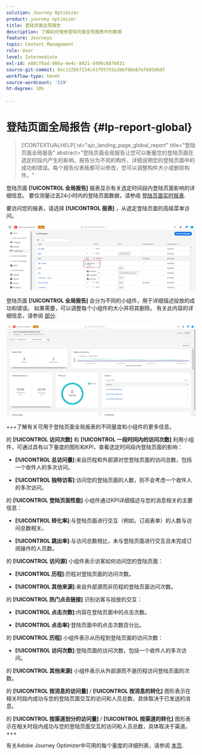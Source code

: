 ```yaml
---
solution: Journey Optimizer
product: journey optimizer
title: 登陆页面全局报告
description: 了解如何使用登陆页面全局报表中的数据
feature: Journeys
topic: Content Management
role: User
level: Intermediate
exl-id: e88cf8ad-986a-4e4c-8921-d406c6876031
source-git-commit: 0ec122bbf134c41f95755a3b6f08eb7ef68506df
workflow-type: tm+mt
source-wordcount: '519'
ht-degree: 10%

---
```


# 登陆页面全局报告 {#lp-report-global}

>[!CONTEXTUALHELP]
>id="ajo_landing_page_global_report"
>title="登陆页面全局报告"
>abstract="登陆页面全局报告让您可以衡量您的登陆页面在选定时段内产生的影响。报告分为不同的构件，详细说明您的登陆页面中的成功和错误。每个报告仪表板都可以修改，您可以调整构件大小或删除构件。"

登陆页面 **[!UICONTROL 全局报告]** 报表显示有关选定时间段内登陆页面影响的详细信息。 要仅测量过去24小时内的登陆页面数据，请参阅 [登陆页面实时报表](lp-report-live.md).

要访问您的报表，请选择 **[!UICONTROL 报表]** ，从选定登陆页面的高级菜单访问。

![](assets/landing_page_report.png)

登陆页面 **[!UICONTROL 全局报告]** 会分为不同的小组件，用于详细描述投放的成功和错误。 如果需要，可以调整每个小组件的大小并将其删除。 有关此内容的详细信息，请参阅 [部分](global-report.md).

![](assets/landing_page_global.png)

+++了解有关可用于登陆页面全局报表的不同量度和小组件的更多信息。

的 **[!UICONTROL 访问次数]** 和 **[!UICONTROL 一段时间内的访问次数]** 利用小组件，可通过具有以下量度的图形和KPI，查看选定时间段内登陆页面的影响：

* **[!UICONTROL 总访问量]**:来自历程和外部源对您登陆页面的访问总数，包括一个收件人的多次访问。

* **[!UICONTROL 独特访客]**:访问您的登陆页面的人数，则不会考虑一个收件人的多次访问。

的 **[!UICONTROL 登陆页面性能]** 小组件通过KPI详细描述与您的消息相关的主要信息：

* **[!UICONTROL 转化率]**:与登陆页面进行交互（例如，订阅表单）的人数与访问总数相关。

* **[!UICONTROL 跳出率]**:与访问总数相比，未与登陆页面进行交互且未完成订阅操作的人员数。

的 **[!UICONTROL 访问源]** 小组件表示访客如何访问您的登陆页面：

* **[!UICONTROL 历程]**:历程对登陆页面的访问次数。

* **[!UICONTROL 其他来源]**:来自外部源而非历程的登陆页面访问次数。

的 **[!UICONTROL 热门点击链接]** 识别访客与投放的交互：

* **[!UICONTROL 点击次数]**:内容在登陆页面中的点击次数。

* **[!UICONTROL 点击率]**:登陆页面中的点击次数百分比。

的 **[!UICONTROL 历程]** 小组件表示从历程到登陆页面的访问次数：

* **[!UICONTROL 访问次数]**:登陆页面的访问次数，包括一个收件人的多次访问。

的 **[!UICONTROL 其他来源]** 小组件表示从外部源而不是历程访问登陆页面的次数。

的 **[!UICONTROL 按消息的访问量]** / **[!UICONTROL 按消息的转化]** 图形表示在相关时段内成功与您的登陆页面交互的访问和人员总数，具体取决于已发送的消息。

的 **[!UICONTROL 按渠道划分的访问量]** / **[!UICONTROL 按渠道的转化]** 图形表示在相关时段内成功与您的登陆页面交互的访问和人员总数，具体取决于渠道。
+++

有关Adobe Journey Optimizer中可用的每个量度的详细列表，请参阅 [本页](global-report.md#list-of-components-global).
